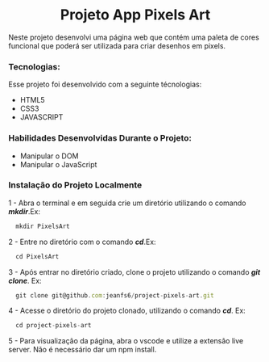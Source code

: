 <h1 align="center">Projeto App Pixels Art</h1>

Neste projeto desenvolvi uma página web que contém uma paleta de cores funcional que poderá ser utilizada para criar desenhos em pixels. 


### Tecnologias:

Esse projeto foi desenvolvido com a seguinte técnologias:

- HTML5
- CSS3
- JAVASCRIPT

[reactjs]: https://reactjs.org

### Habilidades Desenvolvidas Durante o Projeto:

- Manipular o DOM
- Manipular o JavaScript


### Instalação do Projeto Localmente

1 - Abra o terminal e em seguida crie um diretório utilizando o comando ***mkdir***.Ex:
```javascript
  mkdir PixelsArt
```
2 - Entre no diretório com o comando ***cd***.Ex:
```javascript
  cd PixelsArt
```
3 - Após entrar no diretório criado, clone o projeto utilizando o comando ***git clone***. Ex:
```javascript
  git clone git@github.com:jeanfs6/project-pixels-art.git
```

4 - Acesse o diretório do projeto clonado, utilizando o comando ***cd***. Ex:
```javascript
  cd project-pixels-art
```
5 - Para visualização da página, abra o vscode e utilize a extensão live server. Não é necessário dar um npm install.





